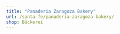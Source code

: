 ```yaml
---
title: "Panaderia Zaragoza Bakery"
url: /santa-fe/panaderia-zaragoza-bakery/
shop: Bäckerei
---
```

